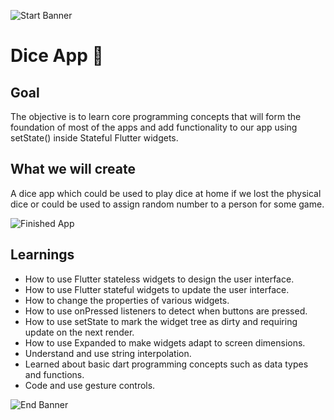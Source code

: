![Start Banner](https://sweep.ac.uk/wp-content/uploads/yellow-banner.jpg)


# Dice App 🎲

## Goal

The objective is to learn core programming concepts that will form the foundation of most of the apps and add functionality to our app using setState() inside Stateful Flutter widgets.


## What we will create

A dice app which could be used to play dice at home if we lost the physical dice or could be used to assign random number to a person for some game.

![Finished App](https://user-images.githubusercontent.com/81528687/123209214-eaf94e00-d4dd-11eb-82a9-a970850b5c1d.gif)


## Learnings

- How to use Flutter stateless widgets to design the user interface.
- How to use Flutter stateful widgets to update the user interface.
- How to change the properties of various widgets.
- How to use onPressed listeners to detect when buttons are pressed.
- How to use setState to mark the widget tree as dirty and requiring update on the next render.
- How to use Expanded to make widgets adapt to screen dimensions.
- Understand and use string interpolation.
- Learned about basic dart programming concepts such as data types and functions.
- Code and use gesture controls.


![End Banner](https://user-images.githubusercontent.com/81528687/123209155-d5842400-d4dd-11eb-85a9-32c78cb59f7f.png)
